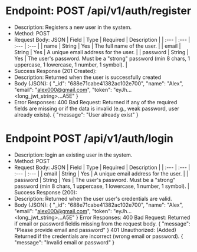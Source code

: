 # Endpoint: POST /api/v1/auth/register
- Description: Registers a new user in the system.
- Method: POST
- Request Body: JSON
| Field | Type | Required | Description |
| :--- | :--- | :--- | :--- |
| name | String | Yes | The full name of the user. |
| email | String | Yes | A unique email address for the user. |
| password | String | Yes | The user's password. Must be a "strong" password (min 8 chars, 1 uppercase, 1 lowercase, 1 number, 1 symbol). |
- Success Response (201 Created):
 - Description: Returned when the user is successfully created
 - Body (JSON):
   {
    "_id": "688e71cabe41382ac102e700",
    "name": "Alex",
    "email": "alex000@gmail.com",
    "token": "eyJh...<long_jwt_string>...A5E"
   }
- Error Responses:
  400 Bad Request: Returned if any of the required fields are missing or if the data is invalid (e.g., weak password, user already exists).
     { "message": "User already exist" }

# Endpoint POST /api/v1/auth/login
- Description: login an existing user in the system.
- Method: POST
- Request Body: JSON
| Field | Type | Required | Description |
| :--- | :--- | :--- | :--- |
| email | String | Yes | A unique email address for the user. |
| password | String | Yes | The user's password. Must be a "strong" password (min 8 chars, 1 uppercase, 1 lowercase, 1 number, 1 symbol). |
Success Response (200):
 - Description: Returned when the user user's credentials are valid.
  - Body (JSON):
   {
    "_id": "688e71cabe41382ac102e700",
    "name": "Alex",
    "email": "alex000@gmail.com",
    "token": "eyJh...<long_jwt_string>...A5E"
   }
    Error Responses:
  400 Bad Request: Returned if email or password fieldis missing from the request body.
   { "message": "Please provide email and password" }
   401 Unauthorized: (Added) Returned if the credentials are incorrect (wrong email or password).
   { "message": "Invalid email or password" }
     


